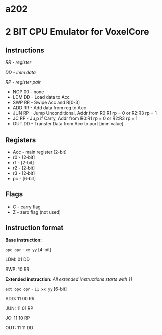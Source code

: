 # a202
# 2 BIT CPU Emulator for VoxelCore


## Instructions

*RR - register*

*DD - imm data*

*RP - register pair*

- NOP 00 - none
- LDM DD - Load data to Acc
- SWP RR - Swipe Acc and R[0-3]
- ADD RR - Add data from reg to Acc
- JUN RP - Jump Unconditional, Addr from R0:R1 rp = 0 or R2:R3 rp = 1
- JC RP  - Ju,p if Carry, Addr from R0:R1 rp = 0 or R2:R3 rp = 1
- OUT DD - Transfer Data from Acc to port [imm value]

## Registers

- Acc - main register [2-bit]
- r0 - [2-bit]
- r1 - [2-bit]
- r2 - [2-bit]
- r3 - [2-bit]
- pc - [6-bit]

## Flags

- C - carry flag
- Z - zero flag (not used)

## Instruction format

**Base instruction:**

`opc opr` - `xx yy` [4-bit]

LDM: 01 DD

SWP: 10 RR

**Extended instruction:**
*All extended instructions starts with 11*

`ext opc opr` - `11 xx yy` [6-bit]

ADD: 11 00 RR

JUN: 11 01 RP

JC:  11 10 RP

OUT: 11 11 DD



